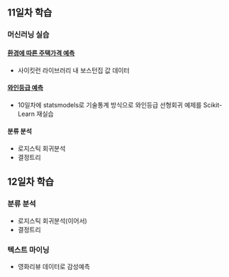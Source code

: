 ## 11일차 학습

### 머신러닝 실습

#### [환경에 따른 주택가격 예측](https://github.com/Hsegunn/bigdata-analysis-2024/blob/main/day11/da23_%EB%B3%B4%EC%8A%A4%ED%84%B4%EC%A3%BC%ED%83%9D%EA%B0%80%EA%B2%A9_%ED%9A%8C%EA%B7%80%EB%B6%84%EC%84%9D.ipynb)
- 사이킷런 라이브러리 내 보스턴집 값 데이터

#### [와인등급 예측](https://github.com/Hsegunn/bigdata-analysis-2024/blob/main/day11/da24_%EC%99%80%EC%9D%B8%ED%92%88%EC%A7%88%EB%93%B1%EA%B8%89_%ED%9A%8C%EA%B7%80%EB%B6%84%EC%84%9D.ipynb)

- 10일차에 statsmodels로 기술통계 방식으로 와인등급 선형회귀 예제를 Scikit-Learn 재실습

#### 분류 분석
- 로지스틱 회귀분석
- 결정트리

## 12일차 학습

### 분류 분석
- 로지스틱 회귀분석(이어서)
- 결정트리

### 텍스트 마이닝
- 영화리뷰 데이터로 감성예측